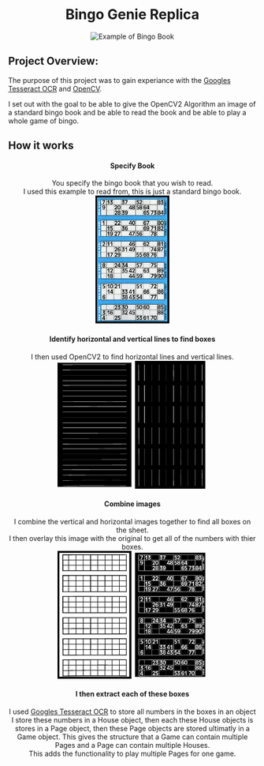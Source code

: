 <h1 align="center" style="text-align: center;"> Bingo Genie Replica </h1>
<p align="center">
<img src="https://images-na.ssl-images-amazon.com/images/I/91msI4zSPTL._AC_SX355_.jpg" alt="Example of Bingo Book"/>
</p>

## Project Overview:
The purpose of this project was to gain experiance with the [Googles Tesseract OCR](https://opensource.google/projects/tesseract) and [OpenCV](https://opencv.org/).

I set out with the goal to be able to give the OpenCV2 Algorithm an image of a standard bingo book and be able to read the book and be able to play a whole game of bingo.

## How it works
<div align="center">
<div>
  <h4> Specify Book </h4>
  <p>
  You specify the bingo book that you wish to read. <br>
  I used this example to read from, this is just a standard bingo book. <br>
    
  <img src="bingo_book.jpg" alt="Example of Bingo Book" width=150/>
  </p>
</div>

<div> 
  <h4> Identify horizontal and vertical lines to find boxes </h4>
  <p>
  I then used OpenCV2 to find horizontal lines and vertical lines. <br>

  <img src="Images/horizontal_lines.jpg" alt="Horizontal Lines" width=150/>
  <img src="Images/verticle_lines.jpg" alt="Vertical Lines" width=150/>
  </p>
</div>

<div>
<h4>Combine images</h4>
  <p>
  I combine the vertical and horizontal images together to find all boxes on the sheet.<br>
  I then overlay this image with the original to get all of the numbers with thier boxes. <br>

  <img src="Images/img_final_bin.jpg" alt="Horizontal Lines" width=150/>
  <img src="Images/Image_bin.jpg" alt="Horizontal Lines" width=150/>
  </p>
</div>

<div>
<h4>I then extract each of these boxes</h4>
  <p>
  I used <a href="https://opensource.google/projects/tesseract">Googles Tesseract OCR</a> to store all numbers in the boxes in an object <br>
  I store these numbers in a House object, then each these House objects is stores in a Page object, then these Page objects are stored ultimatly in a Game object.
  This gives the structure that a Game can contain multiple Pages and a Page can contain multiple Houses. <br>
  This adds the functionality to play multiple Pages for one game. <br>
  </p>
</div>
</div>

